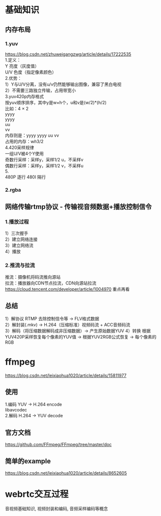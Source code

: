 # 基础知识
## 内存布局  
### 1.yuv
https://blog.csdn.net/zhuweigangzwg/article/details/17222535  
1.定义：  
Y 亮度（灰度值）    
U/V 色度（指定像素颜色）  
2.优势：  
1）Y与U/V分离，没有u/v仍然能够输出图像，兼容了黑白电视  
2）不需要三路独立传输，占用带宽小  
3.yuv420p内存格式  
按yuv顺序排序，其中y是w×h个，u和v是(w/2)\*(h/2)  
比如：4 × 2  
yyyy  
yyyy  
uu  
vv  
内存则是：yyyy yyyy uu vv  
占用的内存：w*h*3/2  
4.420采样规律  
一组U/V被4个Y使用  
奇数行采样：采样y，采样1/2 u，不采样v  
偶数行采样：采样y，采样1/2 v，不采样u  
5.  
480P 逐行
480I 隔行
### 2.rgba  
          
## 网络传输rtmp协议 - 传输视音频数据+播放控制信令
### 1.播放过程
1）三次握手  
2）建立网络连接  
3）建立网络流  
4）播放  
### 2.推流与拉流
推流：摄像机将码流推向源站  
拉流：播放器向CDN节点拉流，CDN向源站拉流  
https://cloud.tencent.com/developer/article/1004970 重点再看

## 总结
1）解协议 RTMP 去除控制信令等 -> FLV格式数据  
2）解封装(.mkv) -> H.264（压缩标准）视频码流 + ACC音频码流  
3）解码（将压缩数据解码成非压缩数据）-> 产生原始数据YUV 
4）转换 根据YUV420P采样恢复每个像素的YUV值 -> 根据YUV2RGB公式恢复 -> 每个像素的RGB  
  
# ffmpeg  
https://blog.csdn.net/leixiaohua1020/article/details/15811977  
## 使用
1.编码 YUV -> H.264 encode   
libavcodec  
2.解码 H.264 -> YUV decode    
## 官方文档  
https://github.com/FFmpeg/FFmpeg/tree/master/doc
## 简单的example  
https://blog.csdn.net/leixiaohua1020/article/details/8652605


# webrtc交互过程  


音视频基础知识, 视频封装和编码, 音频采样编码等概念
